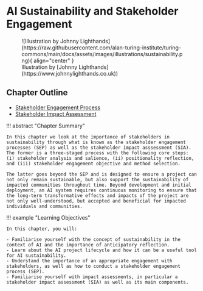 # AI Sustainability and Stakeholder Engagement
<figure markdown>
  ![Illustration by Johnny Lighthands](https://raw.githubusercontent.com/alan-turing-institute/turing-commons/main/docs/assets/images/illustrations/sustainability.png){ align="center" }
  <figcaption>Illustration by [Johnny Lighthands](https://www.johnnylighthands.co.uk))</figcaption>
</figure>

## Chapter Outline

- [Stakeholder Engagement Process](engagement.md)
- [Stakeholder Impact Assessment](impact.md)

!!! abstract "Chapter Summary"

    In this chapter we look at the importance of stakeholders in sustainability through what is known as the stakeholder engagement processes (SEP) as well as the stakeholder impact asssessment (SIA). The former is a three-staged process with the following core steps: (i) stakeholder analysis and salience, (ii) positionality reflection, and (iii) stakeholder engagement objective and method selection. 

    The latter goes beyond the SEP and is designed to ensure a project can not only remain sustainable, but also support the sustainability of impacted communities throughout time. Beyond development and initial deployment, an AI system requires continuous monitoring to ensure that the long-term transformative effects and impacts of the project are not only well-understood, but accepted and beneficial for impacted individuals and communities.

!!! example "Learning Objectives"

    In this chapter, you will:
    
    - Familiarise yourself with the concept of sustainability in the context of AI and the importance of anticipatory reflection.
    - Learn about the AI project lifecycle and how it can be a useful tool for AI sustainability.
    - Understand the importance of an appropriate engagement with stakeholders, as well as how to conduct a stakeholder engagement process (SEP).
    - Familiarise yourself with impact assessments, in particular a stakeholder impact assessment (SIA) as well as its main components.
